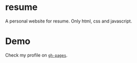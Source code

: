 # resume
A personal website for resume. Only html, css and javascript.
# Demo
Check my profile on [`gh-pages`](https://zhangjialihappy.github.io/profile/#Experience).

